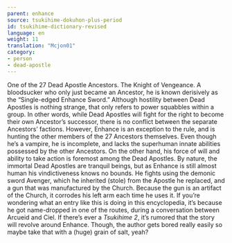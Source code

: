 ```yaml
---
parent: enhance
source: tsukihime-dokuhon-plus-period
id: tsukihime-dictionary-revised
language: en
weight: 11
translation: "Mcjon01"
category:
- person
- dead-apostle
---
```


One of the 27 Dead Apostle Ancestors. The Knight of Vengeance.
A bloodsucker who only just became an Ancestor, he is known derisively as the “Single-edged Enhance Sword.”
Although hostility between Dead Apostles is nothing strange, that only refers to power squabbles within a group. In other words, while Dead Apostles will fight for the right to become their own Ancestor’s successor, there is no conflict between the separate Ancestors’ factions. However, Enhance is an exception to the rule, and is hunting the other members of the 27 Ancestors themselves.
Even though he’s a vampire, he is incomplete, and lacks the superhuman innate abilities possessed by the other Ancestors. On the other hand, his force of will and ability to take action is foremost among the Dead Apostles.
By nature, the immortal Dead Apostles are tranquil beings, but as Enhance is still almost human his vindictiveness knows no bounds.
He fights using the demonic sword Avenger, which he inherited (stole) from the Apostle he replaced, and a gun that was manufactured by the Church. Because the gun is an artifact of the Church, it corrodes his left arm each time he uses it.
If you’re wondering what an entry like this is doing in this encyclopedia, it’s because he got name-dropped in one of the routes, during a conversation between Arcueid and Ciel.
If there’s ever a *Tsukihime 2*, it’s rumored that the story will revolve around Enhance. Though, the author gets bored really easily so maybe take that with a (huge) grain of salt, yeah?
